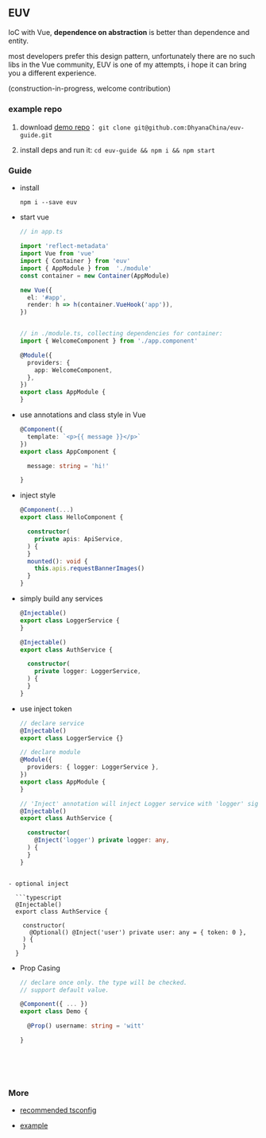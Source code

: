 ## EUV
IoC with Vue, **dependence on abstraction** is better than dependence and entity.

most developers prefer this design pattern, unfortunately there are no such libs in the Vue community, EUV is one of my attempts,
i hope it can bring you a different experience.

(construction-in-progress, welcome contribution)


### example repo

1. download [demo repo](https://github.com/DhyanaChina/euv-guide)： `git clone git@github.com:DhyanaChina/euv-guide.git`

2. install deps and run it: `cd euv-guide && npm i && npm start`


### Guide

- install

  `npm i --save euv`

- start vue

  ```typescript
  // in app.ts

  import 'reflect-metadata'
  import Vue from 'vue'
  import { Container } from 'euv'
  import { AppModule } from  './module'
  const container = new Container(AppModule)

  new Vue({
    el: '#app',
    render: h => h(container.VueHook('app')),
  })


  // in ./module.ts, collecting dependencies for container:
  import { WelcomeComponent } from './app.component'

  @Module({
    providers: {
      app: WelcomeComponent,
    },
  })
  export class AppModule {
  }

  ```

- use annotations and class style in Vue

  ```typescript
  @Component({
    template: `<p>{{ message }}</p>`
  })
  export class AppComponent {

    message: string = 'hi!'

  }
  ```

- inject style

  ```typescript
  @Component(...)
  export class HelloComponent {

    constructor(
      private apis: ApiService,
    ) {
    }
    mounted(): void {
      this.apis.requestBannerImages()
    }
  }
  ```

- simply build any services

  ```typescript
  @Injectable()
  export class LoggerService {
  }

  @Injectable()
  export class AuthService {

    constructor(
      private logger: LoggerService,
    ) {
    }
  }
  ```

- use inject token

  ```typescript
  // declare service
  @Injectable()
  export class LoggerService {}

  // declare module
  @Module({
    providers: { logger: LoggerService },
  })
  export class AppModule {
  }

  // 'Inject' annotation will inject Logger service with 'logger' sign.
  @Injectable()
  export class AuthService {

    constructor(
      @Inject('logger') private logger: any,
    ) {
    }
  }
```

- optional inject

  ```typescript
  @Injectable()
  export class AuthService {

    constructor(
      @Optional() @Inject('user') private user: any = { token: 0 },
    ) {
    }
  }
  ```

- Prop Casing

  ```typescript
  // declare once only. the type will be checked.
  // support default value.

  @Component({ ... })
  export class Demo {

    @Prop() username: string = 'witt'

  }
  ```


<br/>
<br/>
<br/>

### More

- [recommended tsconfig](https://github.com/DhyanaChina/euv/blob/master/examples/tsconfig.json)

- [example](https://github.com/DhyanaChina/euv/tree/master/examples)







